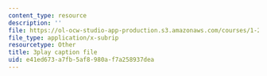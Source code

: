 ```yaml
---
content_type: resource
description: ''
file: https://ol-ocw-studio-app-production.s3.amazonaws.com/courses/1-258j-public-transportation-systems-spring-2017/e41ed673a7fb5af8980af7a258937dea_h5x7-zejY8c.vtt
file_type: application/x-subrip
resourcetype: Other
title: 3play caption file
uid: e41ed673-a7fb-5af8-980a-f7a258937dea
---
```

